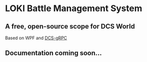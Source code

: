 ﻿# LOKI Battle Management System
## A free, open-source scope for DCS World
Based on WPF and [DCS-gRPC](https://github.com/DCS-gRPC)

## Documentation coming soon...